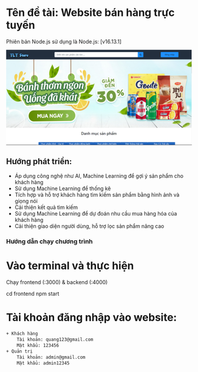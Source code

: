 # Tên đề tài: Website bán hàng trực tuyến

Phiên bản Node.js sử dụng là Node.js: [v16.13.1]

![screenshot](https://github.com/QuangVakaru/DoAnChuyenNganh/blob/main/DoAnChuyenNganh/frontend/public/images/home.PNG)

## Hướng phát triển:
-	Áp dụng công nghệ như AI, Machine Learning để gợi ý sản phẩm cho khách hàng
-	Sử dụng Machine Learning để thống kê
-	Tích hợp và hỗ trợ khách hàng tìm kiếm sản phẩm bằng hình ảnh và giọng nói
-	Cải thiện kết quả tìm kiếm
-	Sử dụng Machine Learning để dự đoán nhu cầu mua hàng hóa của khách hàng
-	Cải thiện giao diện người dùng, hỗ trợ lọc sản phẩm nâng cao


### Hướng dẫn chạy chương trình
<h1>Vào terminal và thực hiện</h1>

Chạy frontend (:3000) & backend (:4000)

cd frontend
npm start


# Tài khoản đăng nhập vào website:
```
+ Khách hàng
	Tài khoản: quang123@gmail.com
	Mật khẩu: 123456
+ Quản trị
	Tài khoản: admin@gmail.com
	Mật khẩu: admin12345
```
